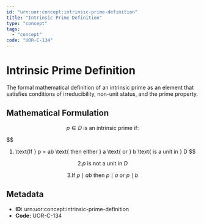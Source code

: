 ```yaml
---
id: "urn:uor:concept:intrinsic-prime-definition"
title: "Intrinsic Prime Definition"
type: "concept"
tags:
  - "concept"
code: "UOR-C-134"
---
```


# Intrinsic Prime Definition

The formal mathematical definition of an intrinsic prime as an element that satisfies conditions of irreducibility, non-unit status, and the prime property.

## Mathematical Formulation

$$
p \in D \text{ is an intrinsic prime if:}
$$

$$
1. \text{If } p = ab \text{ then either } a \text{ or } b \text{ is a unit in } D
$$

$$
2. p \text{ is not a unit in } D
$$

$$
3. \text{If } p \mid ab \text{ then } p \mid a \text{ or } p \mid b
$$

## Metadata

- **ID:** urn:uor:concept:intrinsic-prime-definition
- **Code:** UOR-C-134

